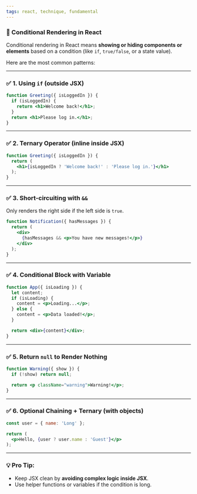 ```yaml
---
tags: react, technique, fundamental
---
```


### 🔷 Conditional Rendering in React

Conditional rendering in React means **showing or hiding components or elements** based on a condition (like `if`, `true/false`, or a state value).

Here are the most common patterns:

---

### ✅ 1. **Using `if` (outside JSX)**

```jsx
function Greeting({ isLoggedIn }) {
  if (isLoggedIn) {
    return <h1>Welcome back!</h1>;
  }
  return <h1>Please log in.</h1>;
}
```

---

### ✅ 2. **Ternary Operator (inline inside JSX)**

```jsx
function Greeting({ isLoggedIn }) {
  return (
    <h1>{isLoggedIn ? 'Welcome back!' : 'Please log in.'}</h1>
  );
}
```

---

### ✅ 3. **Short-circuiting with `&&`**

Only renders the right side if the left side is `true`.

```jsx
function Notification({ hasMessages }) {
  return (
    <div>
      {hasMessages && <p>You have new messages!</p>}
    </div>
  );
}
```

---

### ✅ 4. **Conditional Block with Variable**

```jsx
function App({ isLoading }) {
  let content;
  if (isLoading) {
    content = <p>Loading...</p>;
  } else {
    content = <p>Data loaded!</p>;
  }

  return <div>{content}</div>;
}
```

---

### ✅ 5. **Return `null` to Render Nothing**

```jsx
function Warning({ show }) {
  if (!show) return null;

  return <p className="warning">Warning!</p>;
}
```

---

### ✅ 6. **Optional Chaining + Ternary (with objects)**

```jsx
const user = { name: 'Long' };

return (
  <p>Hello, {user ? user.name : 'Guest'}</p>
);
```

---

### 💡 Pro Tip:

* Keep JSX clean by **avoiding complex logic inside JSX**.
* Use helper functions or variables if the condition is long.